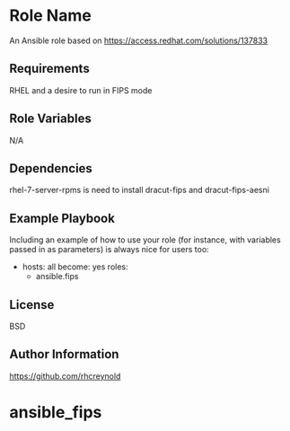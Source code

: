 Role Name
=========

An Ansible role based on https://access.redhat.com/solutions/137833

Requirements
------------

RHEL and a desire to run in FIPS mode

Role Variables
--------------

N/A

Dependencies
------------

rhel-7-server-rpms is need to install dracut-fips and dracut-fips-aesni

Example Playbook
----------------

Including an example of how to use your role (for instance, with variables passed in as parameters) is always nice for users too:

- hosts: all
  become: yes
  roles:
    - ansible.fips


License
-------

BSD

Author Information
------------------

https://github.com/rhcreynold
# ansible_fips
